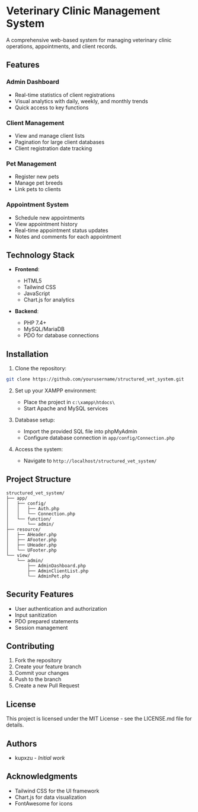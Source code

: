 # Veterinary Clinic Management System

A comprehensive web-based system for managing veterinary clinic operations, appointments, and client records.

## Features

### Admin Dashboard
- Real-time statistics of client registrations
- Visual analytics with daily, weekly, and monthly trends
- Quick access to key functions

### Client Management
- View and manage client lists
- Pagination for large client databases
- Client registration date tracking

### Pet Management
- Register new pets
- Manage pet breeds
- Link pets to clients

### Appointment System
- Schedule new appointments
- View appointment history
- Real-time appointment status updates
- Notes and comments for each appointment

## Technology Stack

- **Frontend**:
  - HTML5
  - Tailwind CSS
  - JavaScript
  - Chart.js for analytics

- **Backend**:
  - PHP 7.4+
  - MySQL/MariaDB
  - PDO for database connections

## Installation

1. Clone the repository:
```bash
git clone https://github.com/yourusername/structured_vet_system.git
```

2. Set up your XAMPP environment:
   - Place the project in `c:\xampp\htdocs\`
   - Start Apache and MySQL services

3. Database setup:
   - Import the provided SQL file into phpMyAdmin
   - Configure database connection in `app/config/Connection.php`

4. Access the system:
   - Navigate to `http://localhost/structured_vet_system/`

## Project Structure

```
structured_vet_system/
├── app/
│   ├── config/
│   │   ├── Auth.php
│   │   └── Connection.php
│   └── function/
│       └── admin/
├── resource/
│   ├── AHeader.php
│   ├── AFooter.php
│   ├── UHeader.php
│   └── UFooter.php
└── view/
    └── admin/
        ├── AdminDashboard.php
        ├── AdminClientList.php
        └── AdminPet.php
```

## Security Features

- User authentication and authorization
- Input sanitization
- PDO prepared statements
- Session management

## Contributing

1. Fork the repository
2. Create your feature branch
3. Commit your changes
4. Push to the branch
5. Create a new Pull Request

## License

This project is licensed under the MIT License - see the LICENSE.md file for details.

## Authors

- kupxzu - *Initial work*

## Acknowledgments

- Tailwind CSS for the UI framework
- Chart.js for data visualization
- FontAwesome for icons
